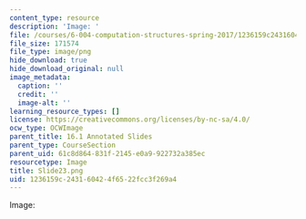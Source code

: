 ```yaml
---
content_type: resource
description: 'Image: '
file: /courses/6-004-computation-structures-spring-2017/1236159c243160424f6522fcc3f269a4_Slide23.png
file_size: 171574
file_type: image/png
hide_download: true
hide_download_original: null
image_metadata:
  caption: ''
  credit: ''
  image-alt: ''
learning_resource_types: []
license: https://creativecommons.org/licenses/by-nc-sa/4.0/
ocw_type: OCWImage
parent_title: 16.1 Annotated Slides
parent_type: CourseSection
parent_uid: 61c8d864-831f-2145-e0a9-922732a385ec
resourcetype: Image
title: Slide23.png
uid: 1236159c-2431-6042-4f65-22fcc3f269a4
---
```

Image: 